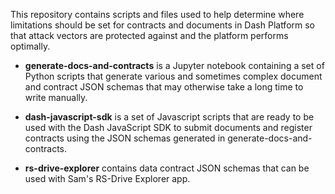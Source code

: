 This repository contains scripts and files used to help determine where limitations should be set for contracts and documents in Dash Platform so that attack vectors are protected against and the platform performs optimally.

 - **generate-docs-and-contracts** is a Jupyter notebook containing a set of Python scripts that generate various and sometimes complex document and contract JSON schemas that may otherwise take a long time to write manually.

 - **dash-javascript-sdk** is a set of Javascript scripts that are ready to be used with the Dash JavaScript SDK to submit documents and register contracts using the JSON schemas generated in generate-docs-and-contracts.

 - **rs-drive-explorer** contains data contract JSON schemas that can be used with Sam's RS-Drive Explorer app.
